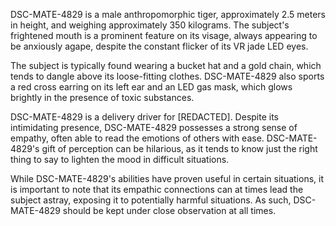 DSC-MATE-4829 is a male anthropomorphic tiger, approximately 2.5 meters in height, and weighing approximately 350 kilograms. The subject's frightened mouth is a prominent feature on its visage, always appearing to be anxiously agape, despite the constant flicker of its VR jade LED eyes.

The subject is typically found wearing a bucket hat and a gold chain, which tends to dangle above its loose-fitting clothes. DSC-MATE-4829 also sports a red cross earring on its left ear and an LED gas mask, which glows brightly in the presence of toxic substances.

DSC-MATE-4829 is a delivery driver for [REDACTED]. Despite its intimidating presence, DSC-MATE-4829 possesses a strong sense of empathy, often able to read the emotions of others with ease. DSC-MATE-4829's gift of perception can be hilarious, as it tends to know just the right thing to say to lighten the mood in difficult situations.

While DSC-MATE-4829's abilities have proven useful in certain situations, it is important to note that its empathic connections can at times lead the subject astray, exposing it to potentially harmful situations. As such, DSC-MATE-4829 should be kept under close observation at all times.